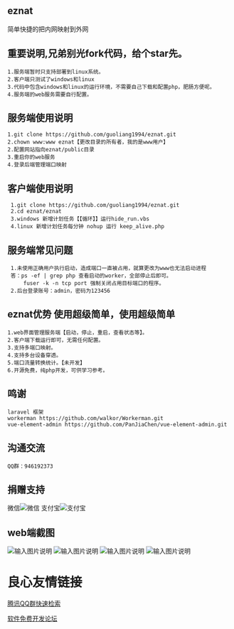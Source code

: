 ## eznat
简单快捷的把内网映射到外网
## 重要说明,兄弟别光fork代码，给个star先。
    1.服务端暂时只支持部署到linux系统。
    2.客户端只测试了windows和linux
    3.代码中包含windows和linux的运行环境，不需要自己下载和配置php，肥肠方便呢。
    4.服务端的web服务需要自行配置。
## 服务端使用说明
    1.git clone https://github.com/guoliang1994/eznat.git
    2.chown www:www eznat【更改目录的所有者，我的是www用户】
    2.配置网站指向eznat/public目录
    3.重启你的web服务
    4.登录后端管理端口映射
## 客户端使用说明
     1.git clone https://github.com/guoliang1994/eznat.git
     2.cd eznat/eznat
     3.windows 新增计划任务【【循环】】运行hide_run.vbs
     4.linux 新增计划任务每分钟 nohup 运行 keep_alive.php
 ## 服务端常见问题
     1.未使用正确用户执行启动，造成端口一直被占用，就算更改为www也无法启动进程
     答：ps -ef | grep php 查看启动的worker，全部停止后即可。
         fuser -k -n tcp port 强制关闭占用目标端口的程序。
     2.后台登录账号：admin，密码为123456
## eznat优势 使用超级简单，使用超级简单
    1.web界面管理服务端【启动，停止，重启，查看状态等】。
    2.客户端下载运行即可，无需任何配置。
    3.支持多端口映射。
    4.支持多台设备穿透。
    5.端口流量转换统计。【未开发】
    6.开源免费，纯php开发，可供学习参考。
## 鸣谢
    laravel 框架
    workerman https://github.com/walkor/Workerman.git
    vue-element-admin https://github.com/PanJiaChen/vue-element-admin.git
## 沟通交流
    QQ群：946192373
## 捐赠支持
微信![微信](https://images.gitee.com/uploads/images/2019/1129/175939_8545619a_1026697.png "微信.png")
支付宝![支付宝](https://images.gitee.com/uploads/images/2019/1129/180417_10104e83_1026697.png "支付宝.png")
## web端截图
![输入图片说明](https://images.gitee.com/uploads/images/2019/1129/180852_88752dc8_1026697.png "登录界面.png")
![输入图片说明](https://images.gitee.com/uploads/images/2019/1129/180907_ce6226d5_1026697.png "设备管理界面.png")
![输入图片说明](https://images.gitee.com/uploads/images/2019/1129/180923_bf4588d5_1026697.png "用户管理界面.png")
![输入图片说明](https://images.gitee.com/uploads/images/2019/1129/180943_42f0c869_1026697.png "管理端界面.png")

 # 良心友情链接

[腾讯QQ群快速检索](http://u.720life.cn/s/8cf73f7c)

[软件免费开发论坛](http://u.720life.cn/s/bbb01dc0)